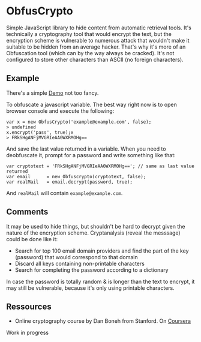 # ObfusCrypto

Simple  JavaScript library  to hide  content from  automatic retrieval
tools. It's  technically a  cryptography tool  that would  encrypt the
text, but the encryption scheme  is vulnerable to numerous attack that
wouldn't make it suitable to be  hidden from an average hacker. That's
why it's more of  an Obfuscation tool (which can by  the way always be
cracked). It's not configured to store other characters than ASCII (no
foreign characters).

## Example
There's a simple [Demo](http://etienne.cc/obfucrypto/) not too fancy.

To obfuscate a javascript variable. The  best way right now is to open
browser console and execute the following:

    var x = new ObfusCrypto('example@example.com', false);
    > undefined
    x.encrypt('pass', true);x
    > FRkSHgANFjMVGRIeAA0WXRMOHg==

And  save the  last value  returned in  a variable.  When you  need to
deobfuscate it, prompt for a password and write something like that:

    var cryptotext = 'FRkSHgANFjMVGRIeAA0WXRMOHg=='; // same as last value returned
    var email      = new Obfuscrypto(cryptotext, false);
    var realMail   = email.decrypt(password, true); 

And `realMail` will contain `example@example.com`.

## Comments

 It may be used to hide things, but shouldn't be hard to decrypt given
the  nature  of  the  encryption  scheme.  Cryptanalysis  (reveal  the
messsage) could be done like it:

* Search for top  100 email domain providers and find  the part of the
  key (password) that would correspond to that domain
* Discard all keys containing non-printable characters
* Search for completing the password according to a dictionary

In case the password is totally random & is longer than the text to
encrypt, it may still be vulnerable, because it's only using printable
characters.

## Ressources
* Online cryptography course by Dan Boneh from Stanford. On [Coursera](https://www.coursera.org/course/crypto) 


Work in progress
